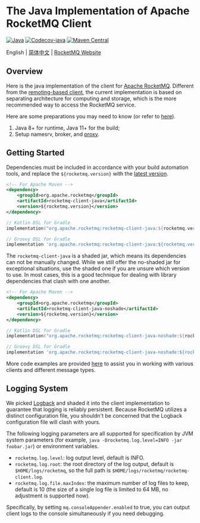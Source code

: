 # The Java Implementation of Apache RocketMQ Client

[![Java][java-image]][java-url] [![Codecov-java][codecov-java-image]][codecov-url] [![Maven Central][maven-image]][maven-url]

English | [简体中文](README-CN.md) | [RocketMQ Website](https://rocketmq.apache.org/)

## Overview

Here is the java implementation of the client for [Apache RocketMQ](https://rocketmq.apache.org/). Different from the [remoting-based client](https://github.com/apache/rocketmq/tree/develop/client), the current implementation is based on separating architecture for computing and storage, which is the more recommended way to access the RocketMQ service.

Here are some preparations you may need to know (or refer to [here](https://rocketmq.apache.org/docs/quickStart/02quickstart/)).

1. Java 8+ for runtime, Java 11+ for the build;
2. Setup namesrv, broker, and [proxy](https://github.com/apache/rocketmq/tree/develop/proxy).

## Getting Started

Dependencies must be included in accordance with your build automation tools, and replace the `${rocketmq.version}` with the [latest version](https://search.maven.org/search?q=g:org.apache.rocketmq%20AND%20a:rocketmq-client-java).

```xml
<!-- For Apache Maven -->
<dependency>
    <groupId>org.apache.rocketmq</groupId>
    <artifactId>rocketmq-client-java</artifactId>
    <version>${rocketmq.version}</version>
</dependency>
```

```kotlin
// Kotlin DSL for Gradle
implementation("org.apache.rocketmq:rocketmq-client-java:${rocketmq.version}")
```

```groovy
// Groovy DSL for Gradle
implementation 'org.apache.rocketmq:rocketmq-client-java:${rocketmq.version}'
```

The `rocketmq-client-java` is a shaded jar, which means its dependencies can not be manually changed. While we still offer the no-shaded jar for exceptional situations, use the shaded one if you are unsure which version to use. In most cases, this is a good technique for dealing with library dependencies that clash with one another.

```xml
<!-- For Apache Maven -->
<dependency>
    <groupId>org.apache.rocketmq</groupId>
    <artifactId>rocketmq-client-java-noshade</artifactId>
    <version>${rocketmq.version}</version>
</dependency>
```

```kotlin
// Kotlin DSL for Gradle
implementation("org.apache.rocketmq:rocketmq-client-java-noshade:${rocketmq.version}")
```

```groovy
// Groovy DSL for Gradle
implementation 'org.apache.rocketmq:rocketmq-client-java-noshade:${rocketmq.version}'
```

More code examples are provided [here](./client/src/main/java/org/apache/rocketmq/client/java/example) to assist you in working with various clients and different message types.

## Logging System

We picked [Logback](https://logback.qos.ch/) and shaded it into the client implementation to guarantee that logging is reliably persistent. Because RocketMQ utilizes a distinct configuration file, you shouldn't be concerned that the Logback configuration file will clash with yours.

The following logging parameters are all supported for specification by JVM system parameters (for example, `java -Drocketmq.log.level=INFO -jar foobar.jar`) or environment variables.

* `rocketmq.log.level`: log output level, default is INFO.
* `rocketmq.log.root`: the root directory of the log output, default is `$HOME/logs/rocketmq`, so the full path is `$HOME/logs/rocketmq/rocketmq-client.log`.
* `rocketmq.log.file.maxIndex`: the maximum number of log files to keep, default is 10 (the size of a single log file is limited to 64 MB, no adjustment is supported now).

Specifically, by setting `mq.consoleAppender.enabled` to true, you can output client logs to the console simultaneously if you need debugging.

[java-image]: https://github.com/apache/rocketmq-clients/actions/workflows/java_build.yml/badge.svg
[java-url]: https://github.com/apache/rocketmq-clients/actions/workflows/java_build.yml
[codecov-java-image]: https://img.shields.io/codecov/c/gh/apache/rocketmq-clients/master?flag=java&label=Java%20Coverage&logo=codecov
[codecov-url]: https://app.codecov.io/gh/apache/rocketmq-clients
[maven-image]: https://img.shields.io/maven-central/v/org.apache.rocketmq/rocketmq-client-java
[maven-url]: https://maven-badges.herokuapp.com/maven-central/org.apache.rocketmq/rocketmq-client-java
